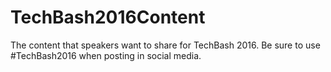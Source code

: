 # TechBash2016Content
The content that speakers want to share for TechBash 2016. Be sure to use #TechBash2016 when posting in social media.
